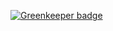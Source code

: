 
[![Greenkeeper badge](https://badges.greenkeeper.io/marcelochb/TestesReactJS.svg)](https://greenkeeper.io/)
